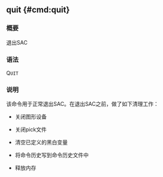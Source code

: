 ## quit {#cmd:quit}

### 概要

退出SAC

### 语法

Q`UIT`

### 说明

该命令用于正常退出SAC。在退出SAC之前，做了如下清理工作：

-   关闭图形设备

-   关闭pick文件

-   清空已定义的黑白变量

-   将命令历史写到命令历史文件中

-   释放内存



